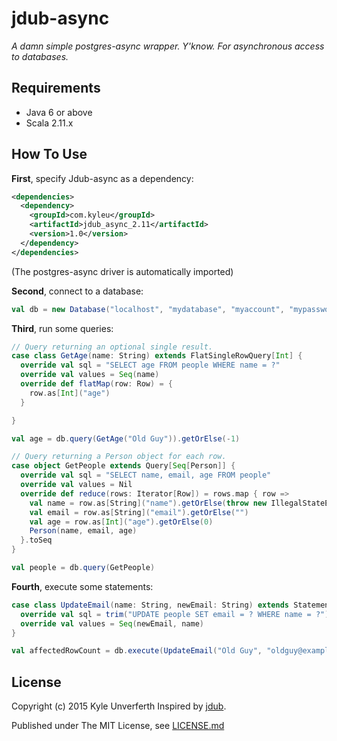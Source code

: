 jdub-async
==========

*A damn simple postgres-async wrapper. Y'know. For asynchronous access to databases.*

Requirements
------------

* Java 6 or above
* Scala 2.11.x

How To Use
----------

**First**, specify Jdub-async as a dependency:

```xml
<dependencies>
  <dependency>
    <groupId>com.kyleu</groupId>
    <artifactId>jdub_async_2.11</artifactId>
    <version>1.0</version>
  </dependency>
</dependencies>
```

(The postgres-async driver is automatically imported)

**Second**, connect to a database:

```scala
val db = new Database("localhost", "mydatabase", "myaccount", "mypassword").open()
```

**Third**, run some queries:

```scala
// Query returning an optional single result.
case class GetAge(name: String) extends FlatSingleRowQuery[Int] {
  override val sql = "SELECT age FROM people WHERE name = ?"
  override val values = Seq(name)
  override def flatMap(row: Row) = {
    row.as[Int]("age")
  }

}

val age = db.query(GetAge("Old Guy")).getOrElse(-1)
```

```scala
// Query returning a Person object for each row.
case object GetPeople extends Query[Seq[Person]] {
  override val sql = "SELECT name, email, age FROM people"
  override val values = Nil
  override def reduce(rows: Iterator[Row]) = rows.map { row =>
    val name = row.as[String]("name").getOrElse(throw new IllegalStateException())
    val email = row.as[String]("email").getOrElse("")
    val age = row.as[Int]("age").getOrElse(0)
    Person(name, email, age)
  }.toSeq
}

val people = db.query(GetPeople)
```


**Fourth**, execute some statements:

```scala
case class UpdateEmail(name: String, newEmail: String) extends Statement {
  override val sql = trim("UPDATE people SET email = ? WHERE name = ?")
  override val values = Seq(newEmail, name)
}

val affectedRowCount = db.execute(UpdateEmail("Old Guy", "oldguy@example.com"))
```

License
-------

Copyright (c) 2015 Kyle Unverferth
Inspired by [jdub](https://github.com/SimpleFinance/jdub).

Published under The MIT License, see [LICENSE.md](LICENSE.md)
